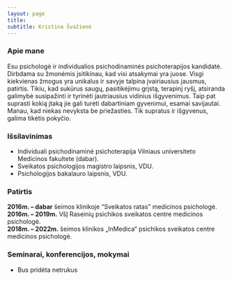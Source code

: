 ```yaml
---
layout: page
title: 
subtitle: Kristina Švažienė
---
```


### Apie mane
Esu psichologė ir individualios psichodinaminės psichoterapijos kandidatė. Dirbdama su žmonėmis
įsitikinau, kad visi atsakymai yra juose. Visgi kiekvienas žmogus yra unikalus ir savyje talpina
įvairiausius jausmus, patirtis. Tikiu, kad sukūrus saugų, pasitikėjimu grįstą, terapinį ryšį, atsiranda
galimybė susipažinti ir tyrinėti jautriausius vidinius išgyvenimus. Taip pat suprasti kokią įtaką jie gali
turėti dabartiniam gyvenimui, esamai savijautai. Manau, kad niekas nevyksta be priežasties. Tik
supratus ir išgyvenus, galima tikėtis pokyčio.

### Išsilavinimas
- Individuali psichodinaminė psichoterapija Vilniaus universiteto Medicinos fakultete (dabar).
- Sveikatos psichologijos magistro laipsnis, VDU.
- Psichologijos bakalauro laipsnis, VDU.

### Patirtis
**2016m. – dabar** šeimos klinikoje “Sveikatos ratas” medicinos psichologė.<br>
**2016m. – 2019m.** VšĮ Raseinių psichikos sveikatos centre medicinos psichologė.<br>
**2018m. – 2022m.** šeimos klinikos „InMedica“ psichikos sveikatos centre medicinos psichologė.

### Seminarai, konferencijos, mokymai
- Bus pridėta netrukus